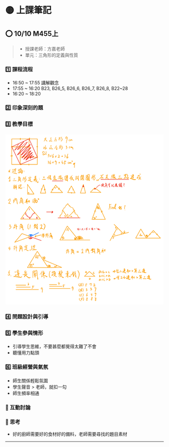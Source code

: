 # 🟡 上課筆記

## ⭕ 10/10 M455上

> - 授課老師：方嘉老師
> - 單元：三角形的定義與性質

### 1️⃣ 課程流程

- 16:50 ~ 17:55 講解觀念
- 17:55 ~ 16:20 B23, B26_5, B26_6, B26_7, B26_8, B22~28
- 16:20 ~ 18:20

### 2️⃣ 印象深刻的題

### 3️⃣ 教學目標

 ![Imgur](../math-docs-images/寰宇觀課/251010.JPEG)

### 4️⃣ 問題設計與引導

### 5️⃣ 學生參與情形

- 引導學生思維，不要甚麼都覺得太難了不會
- 聽懂用力點頭

### 6️⃣ 班級經營與氣氛

- 師生關係輕鬆氛圍
- 學生聲音 > 老師，就扣一勾
- 師生頻率相通

### 🔦 互動討論

### 🔦 思考

- 好的廚師需要好的食材好的備料，老師需要尋找的題目素材

---

